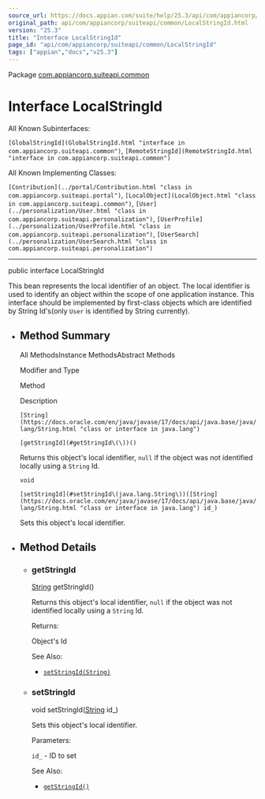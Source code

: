 ```yaml
---
source_url: https://docs.appian.com/suite/help/25.3/api/com/appiancorp/suiteapi/common/LocalStringId.html
original_path: api/com/appiancorp/suiteapi/common/LocalStringId.html
version: "25.3"
title: "Interface LocalStringId"
page_id: "api/com/appiancorp/suiteapi/common/LocalStringId"
tags: ["appian","docs","v25.3"]
---
```



Package [com.appiancorp.suiteapi.common](package-summary.html)

# Interface LocalStringId

All Known Subinterfaces:

`[GlobalStringId](GlobalStringId.html "interface in com.appiancorp.suiteapi.common")`, `[RemoteStringId](RemoteStringId.html "interface in com.appiancorp.suiteapi.common")`

All Known Implementing Classes:

`[Contribution](../portal/Contribution.html "class in com.appiancorp.suiteapi.portal")`, `[LocalObject](LocalObject.html "class in com.appiancorp.suiteapi.common")`, `[User](../personalization/User.html "class in com.appiancorp.suiteapi.personalization")`, `[UserProfile](../personalization/UserProfile.html "class in com.appiancorp.suiteapi.personalization")`, `[UserSearch](../personalization/UserSearch.html "class in com.appiancorp.suiteapi.personalization")`

* * *

public interface LocalStringId

This bean represents the local identifier of an object. The local identifier is used to identify an object within the scope of one application instance. This interface should be implemented by first-class objects which are identified by String Id's(only `User` is identified by String currently).

-   ## Method Summary

    All MethodsInstance MethodsAbstract Methods

    Modifier and Type

    Method

    Description

    `[String](https://docs.oracle.com/en/java/javase/17/docs/api/java.base/java/lang/String.html "class or interface in java.lang")`

    `[getStringId](#getStringId\(\))()`

    Returns this object's local identifier, `null` if the object was not identified locally using a `String` Id.

    `void`

    `[setStringId](#setStringId\(java.lang.String\))([String](https://docs.oracle.com/en/java/javase/17/docs/api/java.base/java/lang/String.html "class or interface in java.lang") id_)`

    Sets this object's local identifier.

-   ## Method Details

    -   ### getStringId

        [String](https://docs.oracle.com/en/java/javase/17/docs/api/java.base/java/lang/String.html "class or interface in java.lang") getStringId()

        Returns this object's local identifier, `null` if the object was not identified locally using a `String` Id.

        Returns:

        Object's Id

        See Also:

        -   [`setStringId(String)`](#setStringId\(java.lang.String\))

    -   ### setStringId

        void setStringId([String](https://docs.oracle.com/en/java/javase/17/docs/api/java.base/java/lang/String.html "class or interface in java.lang") id\_)

        Sets this object's local identifier.

        Parameters:

        `id_` - ID to set

        See Also:

        -   [`getStringId()`](#getStringId\(\))